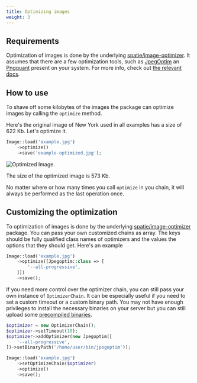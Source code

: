 ```yaml
---
title: Optimizing images
weight: 3
---
```


## Requirements

Optimization of images is done by the underlying [spatie/image-optimizer](https://github.com/spatie/image-optimizer). It assumes that there are a few optimization tools, such as [JpegOptim](http://freecode.com/projects/jpegoptim) an [Pngquant](https://pngquant.org/) present on your system. For more info, check out [the relevant docs](https://github.com/spatie/image-optimizer#optimization-tools).

## How to use

To shave off some kilobytes of the images the package can optimize images by calling the `optimize` method.

Here's the original image of New York used in all examples has a size of 622 Kb. Let's optimize it.

```php
Image::load('example.jpg')
    ->optimize()
    ->save('example-optimized.jpg');
```

![Optimized Image](../../images/example-optimized.jpg).

The size of the optimized image is 573 Kb.

No matter where or how many times you call `optimize` in you chain, it will always be performed as the last operation once.


## Customizing the optimization

To optimization of images is done by the underlying [spatie/image-optimizer](https://github.com/spatie/image-optimizer) package. You can pass your own customized chains as array. The keys should be fully qualified class names of optimizers and the values the options that they should get. Here's an example

```php
Image::load('example.jpg')
    ->optimize([Jpegoptim::class => [
        '--all-progressive',
    ]])
    ->save();
```

If you need more control over the optimizer chain, you can still pass your own instance of `OptimizerChain`. It can be especially useful if you need to set a custom timeout or a custom binary path. You may not have enough privileges to install the necessary binaries on your server but you can still upload some [precompiled binaries](https://github.com/imagemin?q=bin&type=&language=).

```php
$optimizer = new OptimizerChain();
$optimizer->setTimeout(10);
$optimizer->addOptimizer(new Jpegoptim([
    '--all-progressive',
])->setBinaryPath('/home/user/bin/jpegoptim'));

Image::load('example.jpg')
    ->setOptimizeChain($optimizer)
    ->optimize()
    ->save();
```
